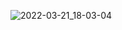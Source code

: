 ![2022-03-21_18-03-04](https://user-images.githubusercontent.com/102034855/159290560-8a56f6fb-bb23-41f4-83d0-672017d3bb3d.jpg)

